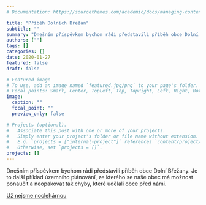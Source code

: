 ```yaml
---
# Documentation: https://sourcethemes.com/academic/docs/managing-content/

title: "Příběh Dolních Břežan"
subtitle: ""
summary: "Dnešním příspěvkem bychom rádi představili příběh obce Dolní Břežany. Je to další příklad územního plánování, ze kterého se naše obec má možnost ponaučit a neopakovat tak chyby, které udělali obce před námi."
authors: [""]
tags: []
categories: []
date: 2020-01-27
featured: false
draft: false

# Featured image
# To use, add an image named `featured.jpg/png` to your page's folder.
# Focal points: Smart, Center, TopLeft, Top, TopRight, Left, Right, BottomLeft, Bottom, BottomRight.
image:
  caption: ""
  focal_point: ""
  preview_only: false

# Projects (optional).
#   Associate this post with one or more of your projects.
#   Simply enter your project's folder or file name without extension.
#   E.g. `projects = ["internal-project"]` references `content/project/deep-learning/index.md`.
#   Otherwise, set `projects = []`.
projects: []
---
```


Dnešním příspěvkem bychom rádi představili příběh obce Dolní Břežany. Je to další příklad územního plánování, ze kterého se naše obec má možnost ponaučit a neopakovat tak chyby, které udělali obce před námi. 

[Už nejsme noclehárnou](https://www.lidovky.cz/nazory/starostove-pisi-noviny-dolni-brezany-starosta-michalik.A150519_211045_ln_nazory_jhe)

